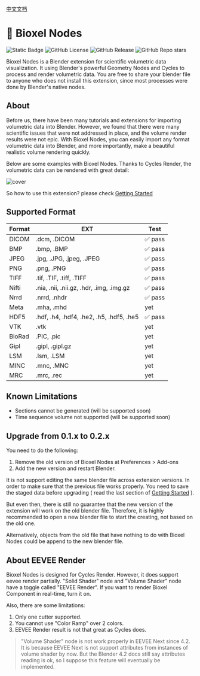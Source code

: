[中文文档](https://uj6xfhbzp0.feishu.cn/wiki/Qx3VwHuNPimeI8kr6nDcvl1DnHf?from=from_copylink)

# 🦖 Bioxel Nodes

![Static Badge](https://img.shields.io/badge/Blender-orange?style=for-the-badge&logo=blender&logoColor=white)
![GitHub License](https://img.shields.io/github/license/OmooLab/BioxelNodes?style=for-the-badge)
![GitHub Release](https://img.shields.io/github/v/release/OmooLab/BioxelNodes?style=for-the-badge)
![GitHub Repo stars](https://img.shields.io/github/stars/OmooLab/BioxelNodes?style=for-the-badge)

Bioxel Nodes is a Blender extension for scientific volumetric data visualization. It using Blender's powerful Geometry Nodes and Cycles to process and render volumetric data. You are free to share your blender file to anyone who does not install this extension, since most processes were done by Blender's native nodes.

## About

Before us, there have been many tutorials and extensions for importing volumetric data into Blender. However, we found that there were many scientific issues that were not addressed in place, and the volume render results were not epic. With Bioxel Nodes, you can easily import any format volumetric data into Blender, and more importantly, make a beautiful realistic volume rendering quickly.

Below are some examples with Bioxel Nodes. Thanks to Cycles Render, the volumetric data can be rendered with great detail:

![cover](https://omoolab.github.io/BioxelNodes/latest/assets/cover.png)

So how to use this extension? please check [Getting Started](https://omoolab.github.io/BioxelNodes/latest/getting-started)

## Supported Format

| Format | EXT                                      | Test    |
| ------ | ---------------------------------------- | ------- |
| DICOM  | .dcm, .DICOM                             | ✅ pass |
| BMP    | .bmp, .BMP                               | ✅ pass |
| JPEG   | .jpg, .JPG, .jpeg, .JPEG                 | ✅ pass |
| PNG    | .png, .PNG                               | ✅ pass |
| TIFF   | .tif, .TIF, .tiff, .TIFF                 | ✅ pass |
| Nifti  | .nia, .nii, .nii.gz, .hdr, .img, .img.gz | ✅ pass |
| Nrrd   | .nrrd, .nhdr                             | ✅ pass |
| Meta   | .mha, .mhd                               | yet     |
| HDF5   | .hdf, .h4, .hdf4, .he2, .h5, .hdf5, .he5 | ✅ pass |
| VTK    | .vtk                                     | yet     |
| BioRad | .PIC, .pic                               | yet     |
| Gipl   | .gipl, .gipl.gz                          | yet     |
| LSM    | .lsm, .LSM                               | yet     |
| MINC   | .mnc, .MNC                               | yet     |
| MRC    | .mrc, .rec                               | yet     |

## Known Limitations

-   Sections cannot be generated (will be supported soon)
-   Time sequence volume not supported (will be supported soon)

## Upgrade from 0.1.x to 0.2.x

You need to do the following:

1. Remove the old version of Bioxel Nodes at Preferences > Add-ons
2. Add the new version and restart Blender.

It is not support editing the same blender file across extension versions. In order to make sure that the previous file works properly. You need to save the staged data before upgrading ( read the last section of [Getting Started](https://omoolab.github.io/BioxelNodes/latest/getting-started/#share-your-file) ).

But even then, there is still no guarantee that the new version of the extension will work on the old blender file. Therefore, it is highly recommended to open a new blender file to start the creating, not based on the old one.

Alternatively, objects from the old file that have nothing to do with Bioxel Nodes could be append to the new blender file.

## About EEVEE Render

Bioxel Nodes is designed for Cycles Render. However, it does support eevee render partially. "Solid Shader" node and "Volume Shader" node have a toggle called "EEVEE Render". If you want to render Bioxel Component in real-time, turn it on.

Also, there are some limitations:

1. Only one cutter supported.
2. You cannot use "Color Ramp" over 2 colors.
3. EEVEE Render result is not that great as Cycles does.

> "Volume Shader" node is not work properly in EEVEE Next since 4.2. It is because EEVEE Next is not support attributes from instances of volume shader by now. But the Blender 4.2 docs still say attributes reading is ok, so I suppose this feature will eventually be implemented.
